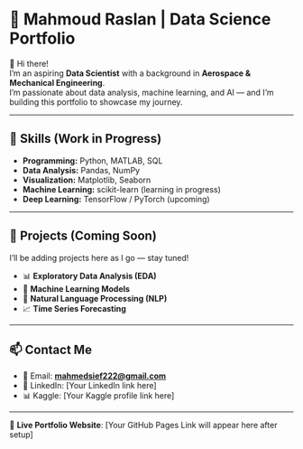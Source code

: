 # 🌟 Mahmoud Raslan | Data Science Portfolio  

👋 Hi there!  
I’m an aspiring **Data Scientist** with a background in **Aerospace & Mechanical Engineering**.  
I’m passionate about data analysis, machine learning, and AI — and I’m building this portfolio to showcase my journey.  

---

## 🚀 Skills (Work in Progress)
- **Programming:** Python, MATLAB, SQL  
- **Data Analysis:** Pandas, NumPy  
- **Visualization:** Matplotlib, Seaborn  
- **Machine Learning:** scikit-learn (learning in progress)  
- **Deep Learning:** TensorFlow / PyTorch (upcoming)  

---

## 📂 Projects (Coming Soon)
I’ll be adding projects here as I go — stay tuned!  

- 📊 **Exploratory Data Analysis (EDA)**  
- 🤖 **Machine Learning Models**  
- 📝 **Natural Language Processing (NLP)**  
- 📈 **Time Series Forecasting**  

---

## 📫 Contact Me
- 📧 Email: **mahmedsief222@gmail.com**  
- 💼 LinkedIn: [Your LinkedIn link here]  
- 📊 Kaggle: [Your Kaggle profile link here]  

---

🔗 **Live Portfolio Website**: [Your GitHub Pages Link will appear here after setup]  
